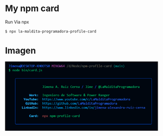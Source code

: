 # My npm card

Run
Via npx

```
$ npx la-maldita-programadora-profile-card
```

# Imagen

![card.png](./img/img.PNG)